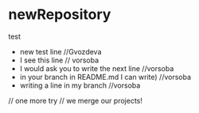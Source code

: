 # newRepository

test


* new test line //Gvozdeva
* I see this line // vorsoba
* I would ask you to write the next line //vorsoba
* in your branch in README.md I can write) //vorsoba
* writing a line in my branch //vorsoba

// one more try //
we merge our projects!